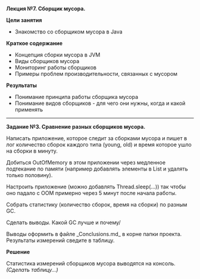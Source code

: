 **Лекция №7. Сборщик мусора.**

**Цели занятия**
- Знакомство со сборщиком мусора в Java

**Краткое содержание**
- Концепция сборки мусора в JVM
- Виды сборщиков мусора
- Мониторинг работы сборщиков
- Примеры проблем производительности, связанных с мусором

**Результаты**
- Понимание принципа работы сборщика мусора
- Понимание видов сборщиков - для чего они нужны, когда и какой применять

---

**Задание №3. Сравнение разных сборщиков мусора.**

Написать приложение, которое следит за сборками мусора и пишет в лог количество сборок каждого типа
(young, old) и время которое ушло на сборки в минуту.
<p>
Добиться OutOfMemory в этом приложении через медленное подтекание по памяти
(например добавлять элементы в List и удалять только половину).
<p>
Настроить приложение (можно добавлять Thread.sleep(...)) так чтобы оно падало
с OOM примерно через 5 минут после начала работы.
<p>
Собрать статистику (количество сборок, время на сборки) по разным GC.
<p>
Сделать выводы. Какой GC лучше и почему/
<p>
Выводы оформить в файле _Сonclusions.md_ в корне папки проекта.
Результаты измерений сведите в таблицу.

**Решение**

Статистика измерений сборщиков мусора выводятся на консоль.
<br>
_(Сделать таблицу...)_ 









